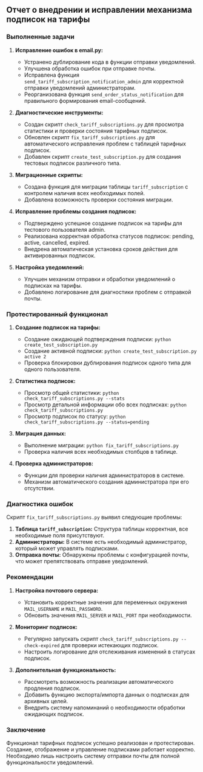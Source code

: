 ## Отчет о внедрении и исправлении механизма подписок на тарифы

### Выполненные задачи

1. **Исправление ошибок в email.py:**
   - Устранено дублирование кода в функции отправки уведомлений.
   - Улучшена обработка ошибок при отправке почты.
   - Исправлена функция `send_tariff_subscription_notification_admin` для корректной отправки уведомлений администраторам.
   - Реорганизована функция `send_order_status_notification` для правильного формирования email-сообщений.

2. **Диагностические инструменты:**
   - Создан скрипт `check_tariff_subscriptions.py` для просмотра статистики и проверки состояния тарифных подписок.
   - Обновлен скрипт `fix_tariff_subscriptions.py` для автоматического исправления проблем с таблицей тарифных подписок.
   - Добавлен скрипт `create_test_subscription.py` для создания тестовых подписок различного типа.

3. **Миграционные скрипты:**
   - Создана функция для миграции таблицы `tariff_subscription` с контролем наличия всех необходимых полей.
   - Добавлена возможность проверки состояния миграции.

4. **Исправление проблемы создания подписок:**
   - Подтверждено успешное создание подписок на тарифы для тестового пользователя admin.
   - Реализована корректная обработка статусов подписок: pending, active, cancelled, expired.
   - Внедрена автоматическая установка сроков действия для активированных подписок.

5. **Настройка уведомлений:**
   - Улучшен механизм отправки и обработки уведомлений о подписках на тарифы.
   - Добавлено логирование для диагностики проблем с отправкой почты.

### Протестированный функционал

1. **Создание подписок на тарифы:**
   - Создание ожидающей подтверждения подписки: `python create_test_subscription.py`
   - Создание активной подписки: `python create_test_subscription.py active 2`
   - Проверка блокировки дублирования подписок одного типа для одного пользователя.

2. **Статистика подписок:**
   - Просмотр общей статистики: `python check_tariff_subscriptions.py --stats`
   - Просмотр детальной информации обо всех подписках: `python check_tariff_subscriptions.py`
   - Просмотр подписок по статусу: `python check_tariff_subscriptions.py --status=pending`

3. **Миграция данных:**
   - Выполнение миграции: `python fix_tariff_subscriptions.py`
   - Проверка наличия всех необходимых столбцов в таблице.

4. **Проверка администраторов:**
   - Функции для проверки наличия администраторов в системе.
   - Механизм автоматического создания администратора при его отсутствии.

### Диагностика ошибок

Скрипт `fix_tariff_subscriptions.py` выявил следующие проблемы:

1. **Таблица `tariff_subscription`:** Структура таблицы корректная, все необходимые поля присутствуют.
2. **Администраторы:** В системе есть необходимый администратор, который может управлять подписками.
3. **Отправка почты:** Обнаружены проблемы с конфигурацией почты, что может препятствовать отправке уведомлений.

### Рекомендации

1. **Настройка почтового сервера:**
   - Установить корректные значения для переменных окружения `MAIL_USERNAME` и `MAIL_PASSWORD`.
   - Обновить значения `MAIL_SERVER` и `MAIL_PORT` при необходимости.

2. **Мониторинг подписок:**
   - Регулярно запускать скрипт `check_tariff_subscriptions.py --check-expired` для проверки истекающих подписок.
   - Настроить логирование для отслеживания изменений в статусах подписок.

3. **Дополнительная функциональность:**
   - Рассмотреть возможность реализации автоматического продления подписок.
   - Добавить функцию экспорта/импорта данных о подписках для архивных целей.
   - Внедрить систему напоминаний о необходимости обработки ожидающих подписок.

### Заключение

Функционал тарифных подписок успешно реализован и протестирован. Создание, отображение и управление подписками работает корректно. Необходимо лишь настроить систему отправки почты для полной функциональности уведомлений.
